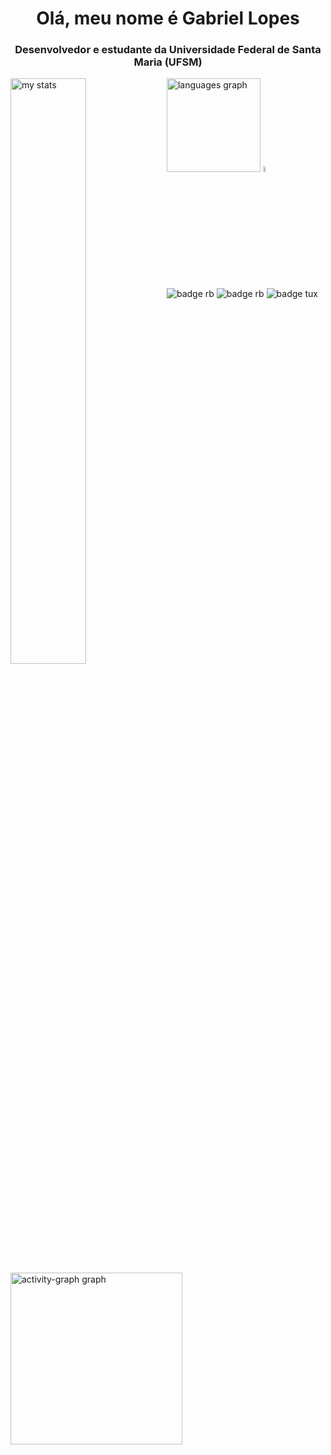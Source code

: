<h1 align="center">Olá, meu nome é Gabriel Lopes</h1>
<h3 align="center">Desenvolvedor e estudante da Universidade Federal de Santa Maria (UFSM)</h3>

<img alt="my stats" align="Left" width="49%" src="https://github-readme-stats.vercel.app/api?username=Gabrieel-Lopees&show_icons=true&theme=graywhite&rank_icon=github&include_all_commits=true"/>
<img src="https://github-readme-stats.vercel.app/api/top-langs?username=Gabrieel-Lopees&locale=en&hide_title=false&layout=compact&card_width=320&langs_count=5&theme=graywhite&hide_border=false&order=2" height="150" alt="languages graph"  />


<img alt="badge" width="5%" src="https://img.shields.io/badge/C-00599C?style=for-the-badge&logo=c&logoColor=white"/>
<img alt="badge rb" src="https://img.shields.io/badge/Ruby-%23CC0000.svg?style=for-the-badge&logo=ruby&logoColor=white"/>
<img alt="badge rb" src="https://img.shields.io/badge/rails-%23CC0000.svg?style=for-the-badge&logo=ruby-on-rails&logoColor=white"/>
<img alt="badge tux" src="https://img.shields.io/badge/Linux-000?style=for-the-badge&logo=linux&logoColor=FCC624"/>

###

<div align="Left">
  <img src="https://github-readme-activity-graph.vercel.app/graph?username=Gabrieel-Lopees&radius=16&theme=minimal&area=true&order=5&hide_border=true&hide_title=false&line=636363%20&point=636363%20" height="275" alt="activity-graph graph"  />
</div>

###
